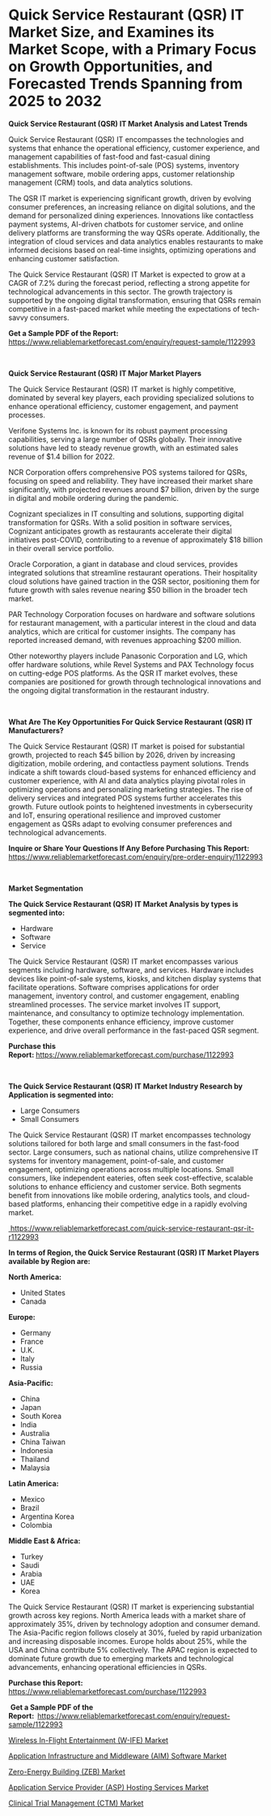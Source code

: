 <p><h1>Quick Service Restaurant (QSR) IT Market Size, and Examines its Market Scope, with a Primary Focus on Growth Opportunities, and Forecasted Trends Spanning from 2025 to 2032</h1></p><p><strong>Quick Service Restaurant (QSR) IT Market Analysis and Latest Trends</strong></p>
<p><p>Quick Service Restaurant (QSR) IT encompasses the technologies and systems that enhance the operational efficiency, customer experience, and management capabilities of fast-food and fast-casual dining establishments. This includes point-of-sale (POS) systems, inventory management software, mobile ordering apps, customer relationship management (CRM) tools, and data analytics solutions. </p><p>The QSR IT market is experiencing significant growth, driven by evolving consumer preferences, an increasing reliance on digital solutions, and the demand for personalized dining experiences. Innovations like contactless payment systems, AI-driven chatbots for customer service, and online delivery platforms are transforming the way QSRs operate. Additionally, the integration of cloud services and data analytics enables restaurants to make informed decisions based on real-time insights, optimizing operations and enhancing customer satisfaction.</p><p>The Quick Service Restaurant (QSR) IT Market is expected to grow at a CAGR of 7.2% during the forecast period, reflecting a strong appetite for technological advancements in this sector. The growth trajectory is supported by the ongoing digital transformation, ensuring that QSRs remain competitive in a fast-paced market while meeting the expectations of tech-savvy consumers.</p></p>
<p><strong>Get a Sample PDF of the Report:&nbsp;</strong> <a href="https://www.reliablemarketforecast.com/enquiry/request-sample/1122993?utm_campaign=1832&utm_medium=2&utm_source=Github&utm_content=ia&utm_term=11032025&utm_id=quick-service-restaurant-qsr-it">https://www.reliablemarketforecast.com/enquiry/request-sample/1122993</a></p>
<p>&nbsp;</p>
<p><strong>Quick Service Restaurant (QSR) IT Major Market Players</strong></p>
<p><p>The Quick Service Restaurant (QSR) IT market is highly competitive, dominated by several key players, each providing specialized solutions to enhance operational efficiency, customer engagement, and payment processes.</p><p>Verifone Systems Inc. is known for its robust payment processing capabilities, serving a large number of QSRs globally. Their innovative solutions have led to steady revenue growth, with an estimated sales revenue of $1.4 billion for 2022.</p><p>NCR Corporation offers comprehensive POS systems tailored for QSRs, focusing on speed and reliability. They have increased their market share significantly, with projected revenues around $7 billion, driven by the surge in digital and mobile ordering during the pandemic.</p><p>Cognizant specializes in IT consulting and solutions, supporting digital transformation for QSRs. With a solid position in software services, Cognizant anticipates growth as restaurants accelerate their digital initiatives post-COVID, contributing to a revenue of approximately $18 billion in their overall service portfolio.</p><p>Oracle Corporation, a giant in database and cloud services, provides integrated solutions that streamline restaurant operations. Their hospitality cloud solutions have gained traction in the QSR sector, positioning them for future growth with sales revenue nearing $50 billion in the broader tech market.</p><p>PAR Technology Corporation focuses on hardware and software solutions for restaurant management, with a particular interest in the cloud and data analytics, which are critical for customer insights. The company has reported increased demand, with revenues approaching $200 million.</p><p>Other noteworthy players include Panasonic Corporation and LG, which offer hardware solutions, while Revel Systems and PAX Technology focus on cutting-edge POS platforms. As the QSR IT market evolves, these companies are positioned for growth through technological innovations and the ongoing digital transformation in the restaurant industry.</p></p>
<p>&nbsp;</p>
<p><strong>What Are The Key Opportunities For Quick Service Restaurant (QSR) IT Manufacturers?</strong></p>
<p><p>The Quick Service Restaurant (QSR) IT market is poised for substantial growth, projected to reach $45 billion by 2026, driven by increasing digitization, mobile ordering, and contactless payment solutions. Trends indicate a shift towards cloud-based systems for enhanced efficiency and customer experience, with AI and data analytics playing pivotal roles in optimizing operations and personalizing marketing strategies. The rise of delivery services and integrated POS systems further accelerates this growth. Future outlook points to heightened investments in cybersecurity and IoT, ensuring operational resilience and improved customer engagement as QSRs adapt to evolving consumer preferences and technological advancements.</p></p>
<p><strong>Inquire or Share Your Questions If Any Before Purchasing This Report:</strong> <a href="https://www.reliablemarketforecast.com/enquiry/pre-order-enquiry/1122993?utm_campaign=1832&utm_medium=2&utm_source=Github&utm_content=ia&utm_term=11032025&utm_id=quick-service-restaurant-qsr-it">https://www.reliablemarketforecast.com/enquiry/pre-order-enquiry/1122993</a></p>
<p>&nbsp;</p>
<p><strong>Market Segmentation</strong></p>
<p><strong>The Quick Service Restaurant (QSR) IT Market Analysis by types is segmented into:</strong></p>
<p><ul><li>Hardware</li><li>Software</li><li>Service</li></ul></p>
<p><p>The Quick Service Restaurant (QSR) IT market encompasses various segments including hardware, software, and services. Hardware includes devices like point-of-sale systems, kiosks, and kitchen display systems that facilitate operations. Software comprises applications for order management, inventory control, and customer engagement, enabling streamlined processes. The service market involves IT support, maintenance, and consultancy to optimize technology implementation. Together, these components enhance efficiency, improve customer experience, and drive overall performance in the fast-paced QSR segment.</p></p>
<p><strong>Purchase this Report:&nbsp;</strong><a href="https://www.reliablemarketforecast.com/purchase/1122993?utm_campaign=1832&utm_medium=2&utm_source=Github&utm_content=ia&utm_term=11032025&utm_id=quick-service-restaurant-qsr-it">https://www.reliablemarketforecast.com/purchase/1122993</a></p>
<p>&nbsp;</p>
<p><strong>The Quick Service Restaurant (QSR) IT Market Industry Research by Application is segmented into:</strong></p>
<p><ul><li>Large Consumers</li><li>Small Consumers</li></ul></p>
<p><p>The Quick Service Restaurant (QSR) IT market encompasses technology solutions tailored for both large and small consumers in the fast-food sector. Large consumers, such as national chains, utilize comprehensive IT systems for inventory management, point-of-sale, and customer engagement, optimizing operations across multiple locations. Small consumers, like independent eateries, often seek cost-effective, scalable solutions to enhance efficiency and customer service. Both segments benefit from innovations like mobile ordering, analytics tools, and cloud-based platforms, enhancing their competitive edge in a rapidly evolving market.</p></p>
<p><a href="https://www.reliablemarketforecast.com/quick-service-restaurant-qsr-it-r1122993?utm_campaign=1832&utm_medium=2&utm_source=Github&utm_content=ia&utm_term=11032025&utm_id=quick-service-restaurant-qsr-it">&nbsp;https://www.reliablemarketforecast.com/quick-service-restaurant-qsr-it-r1122993</a></p>
<p><strong>In terms of Region, the Quick Service Restaurant (QSR) IT Market Players available by Region are:</strong></p>
<p>
    <p> <strong> North America: </strong>
        <ul>
            <li>United States</li>
            <li>Canada</li>
        </ul>
        </p> 
    <p> <strong> Europe: </strong>
        <ul>
            <li>Germany</li>
            <li>France</li>
            <li>U.K.</li>
            <li>Italy</li>
            <li>Russia</li>
        </ul>
        </p> 
    <p> <strong> Asia-Pacific: </strong>
        <ul>
            <li>China</li>
            <li>Japan</li>
            <li>South Korea</li>
            <li>India</li>
            <li>Australia</li>
            <li>China Taiwan</li>
            <li>Indonesia</li>
            <li>Thailand</li>
            <li>Malaysia</li>
        </ul>
        </p> 
    <p> <strong> Latin America: </strong>
        <ul>
            <li>Mexico</li>
            <li>Brazil</li>
            <li>Argentina Korea</li>
            <li>Colombia</li>
        </ul>
        </p> 
    <p> <strong> Middle East & Africa: </strong>
        <ul>
            <li>Turkey</li>
            <li>Saudi</li>
            <li>Arabia</li>
            <li>UAE</li>
            <li>Korea</li>
        </ul>
    </p>
    </p>
<p><p>The Quick Service Restaurant (QSR) IT market is experiencing substantial growth across key regions. North America leads with a market share of approximately 35%, driven by technology adoption and consumer demand. The Asia-Pacific region follows closely at 30%, fueled by rapid urbanization and increasing disposable incomes. Europe holds about 25%, while the USA and China contribute 5% collectively. The APAC region is expected to dominate future growth due to emerging markets and technological advancements, enhancing operational efficiencies in QSRs.</p></p>
<p><strong>Purchase this Report: </strong><a href="https://www.reliablemarketforecast.com/purchase/1122993?utm_campaign=1832&utm_medium=2&utm_source=Github&utm_content=ia&utm_term=11032025&utm_id=quick-service-restaurant-qsr-it">https://www.reliablemarketforecast.com/purchase/1122993</a></p>
<p>&nbsp;<strong>Get a Sample PDF of the Report:&nbsp;&nbsp;</strong><a href="https://www.reliablemarketforecast.com/enquiry/request-sample/1122993?utm_campaign=1832&utm_medium=2&utm_source=Github&utm_content=ia&utm_term=11032025&utm_id=quick-service-restaurant-qsr-it">https://www.reliablemarketforecast.com/enquiry/request-sample/1122993</a></p>
<p><strong></strong></p>
<p><p><a href="https://github.com/WillieWoodard/Market-Research-Report-List-7/blob/main/wireless-in-flight-entertainment-w-ife-market.md?utm_campaign=1832&utm_medium=2&utm_source=Github&utm_content=ia&utm_term=11032025&utm_id=quick-service-restaurant-qsr-it">Wireless In-Flight Entertainment (W-IFE) Market</a></p><p><a href="https://github.com/ftnlewins/Market-Research-Report-List-1/blob/main/application-infrastructure-and-middleware-aim-software-market.md?utm_campaign=1832&utm_medium=2&utm_source=Github&utm_content=ia&utm_term=11032025&utm_id=quick-service-restaurant-qsr-it">Application Infrastructure and Middleware (AIM) Software Market</a></p><p><a href="https://github.com/marloy8/Market-Research-Report-List-7/blob/main/zero-energy-building-zeb-market.md?utm_campaign=1832&utm_medium=2&utm_source=Github&utm_content=ia&utm_term=11032025&utm_id=quick-service-restaurant-qsr-it">Zero-Energy Building (ZEB) Market</a></p><p><a href="https://github.com/hiwatchucuy/Market-Research-Report-List-1/blob/main/application-service-provider-asp-hosting-services-market.md?utm_campaign=1832&utm_medium=2&utm_source=Github&utm_content=ia&utm_term=11032025&utm_id=quick-service-restaurant-qsr-it">Application Service Provider (ASP) Hosting Services Market</a></p><p><a href="https://github.com/hgf64gh/Market-Research-Report-List-1/blob/main/clinical-trial-management-ctm-market.md?utm_campaign=1832&utm_medium=2&utm_source=Github&utm_content=ia&utm_term=11032025&utm_id=quick-service-restaurant-qsr-it">Clinical Trial Management (CTM) Market</a></p></p>